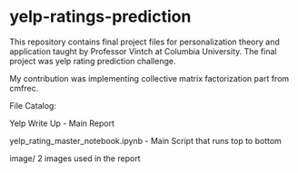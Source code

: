 # yelp-ratings-prediction

This repository contains final project files for personalization theory and application taught by Professor Vintch at Columbia University. The final project was yelp rating prediction challenge. 

My contribution was implementing collective matrix factorization part from cmfrec.


File Catalog:

Yelp Write Up - Main Report

yelp_rating_master_notebook.ipynb - Main Script that runs top to bottom

image/ 2 images used in the report
